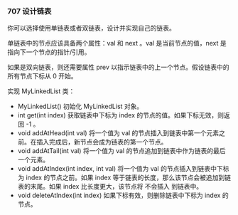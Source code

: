 ### 707 设计链表
你可以选择使用单链表或者双链表，设计并实现自己的链表。

单链表中的节点应该具备两个属性：val 和 next 。val 是当前节点的值，next 是指向下一个节点的指针/引用。

如果是双向链表，则还需要属性 prev 以指示链表中的上一个节点。假设链表中的所有节点下标从 0 开始。

实现 MyLinkedList 类：

* MyLinkedList() 初始化 MyLinkedList 对象。
* int get(int index) 获取链表中下标为 index 的节点的值。如果下标无效，则返回 -1 。
* void addAtHead(int val) 将一个值为 val 的节点插入到链表中第一个元素之前。在插入完成后，新节点会成为链表的第一个节点。
* void addAtTail(int val) 将一个值为 val 的节点追加到链表中作为链表的最后一个元素。
* void addAtIndex(int index, int val) 将一个值为 val 的节点插入到链表中下标为 index 的节点之前。如果 index 等于链表的长度，那么该节点会被追加到链表的末尾。如果 index 比长度更大，该节点将 不会插入 到链表中。
* void deleteAtIndex(int index) 如果下标有效，则删除链表中下标为 index 的节点。